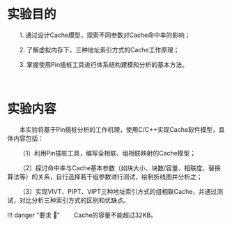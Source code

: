 # 实验目的

&emsp;&emsp;1. 通过设计Cache模型，探索不同参数对Cache命中率的影响；

&emsp;&emsp;2. 了解虚拟内存下，三种地址索引方式的Cache工作原理；

&emsp;&emsp;3. 掌握使用Pin插桩工具进行体系结构建模和分析的基本方法。

&emsp;&emsp;

# 实验内容

&emsp;&emsp;本实验将基于Pin插桩分析的工作机理，使用C/C++实现Cache软件模型，具体内容包括：

&emsp;&emsp;（1）利用Pin插桩工具，编写全相联、组相联映射的Cache模型；

&emsp;&emsp;（2）探讨命中率与Cache基本参数（如块大小、块数/容量、相联度、替换算法等）的关系，自行选择若干组参数进行测试，绘制折线图并分析之；

&emsp;&emsp;（3）实现VIVT、PIPT、VIPT三种地址索引方式的组相联Cache，并通过测试，对比分析三种索引方式的区别和优缺点。

!!! danger "要求 :information_desk_person:"
    &emsp;&emsp;Cache的容量不能超过32KB。
